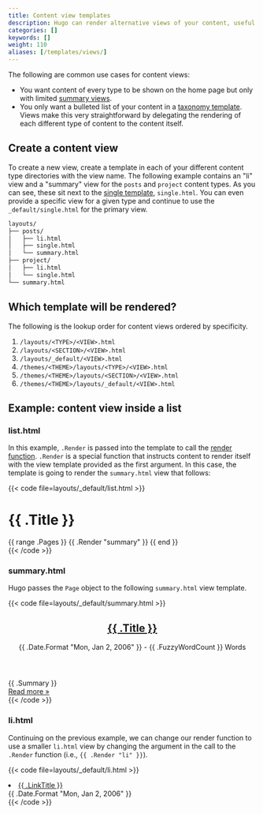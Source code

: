 ```yaml
---
title: Content view templates
description: Hugo can render alternative views of your content, useful in list and summary views.
categories: []
keywords: []
weight: 110
aliases: [/templates/views/]
---
```


The following are common use cases for content views:

- You want content of every type to be shown on the home page but only with limited [summary views][summaries].
- You only want a bulleted list of your content in a [taxonomy template]. Views make this very straightforward by delegating the rendering of each different type of content to the content itself.

## Create a content view

To create a new view, create a template in each of your different content type directories with the view name. The following example contains an "li" view and a "summary" view for the `posts` and `project` content types. As you can see, these sit next to the [single template], `single.html`. You can even provide a specific view for a given type and continue to use the `_default/single.html` for the primary view.

```txt
layouts/
├── posts/
│   ├── li.html
│   ├── single.html
│   └── summary.html
├── project/
│   ├── li.html
│   └── single.html
└── summary.html
```

## Which template will be rendered?

The following is the lookup order for content views ordered by specificity.

1. `/layouts/<TYPE>/<VIEW>.html`
1. `/layouts/<SECTION>/<VIEW>.html`
1. `/layouts/_default/<VIEW>.html`
1. `/themes/<THEME>/layouts/<TYPE>/<VIEW>.html`
1. `/themes/<THEME>/layouts/<SECTION>/<VIEW>.html`
1. `/themes/<THEME>/layouts/_default/<VIEW>.html`

## Example: content view inside a list

### list.html

In this example, `.Render` is passed into the template to call the [render function][render]. `.Render` is a special function that instructs content to render itself with the view template provided as the first argument. In this case, the template is going to render the `summary.html` view that follows:

{{< code file=layouts/_default/list.html >}}
<main id="main">
  <div>
    <h1 id="title">{{ .Title }}</h1>
    {{ range .Pages }}
      {{ .Render "summary" }}
    {{ end }}
  </div>
</main>
{{< /code >}}

### summary.html

Hugo passes the `Page` object to the following `summary.html` view template.

{{< code file=layouts/_default/summary.html >}}
<article class="post">
  <header>
    <h2><a href="{{ .RelPermalink }}">{{ .Title }}</a></h2>
    <div class="post-meta">{{ .Date.Format "Mon, Jan 2, 2006" }} - {{ .FuzzyWordCount }} Words </div>
  </header>
  {{ .Summary }}
  <footer>
  <a href='{{ .RelPermalink }}'>Read&nbsp;more&nbsp;&raquo;</a>
  </footer>
</article>
{{< /code >}}

### li.html

Continuing on the previous example, we can change our render function to use a smaller `li.html` view by changing the argument in the call to the `.Render` function (i.e., `{{ .Render "li" }}`).

{{< code file=layouts/_default/li.html >}}
<li>
  <a href="{{ .RelPermalink }}">{{ .LinkTitle }}</a>
  <div class="meta">{{ .Date.Format "Mon, Jan 2, 2006" }}</div>
</li>
{{< /code >}}

[render]: /methods/page/render/
[single template]: /templates/types/#single
[summaries]: /content-management/summaries/
[taxonomy template]: /templates/types/#taxonomy
